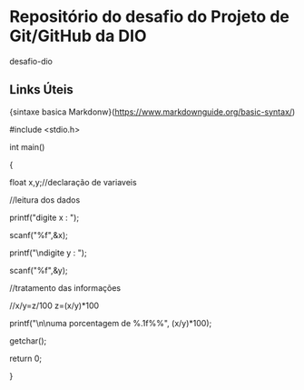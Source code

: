 # Repositório do desafio do Projeto de Git/GitHub da DIO

desafio-dio

## Links Úteis 
{sintaxe basica  Markdonw}(https://www.markdownguide.org/basic-syntax/)


#include <stdio.h>

int main()

{

float x,y;//declaração de variaveis

//leitura dos dados

printf("digite x : ");

scanf("%f",&x);

printf("\ndigite y : ");

scanf("%f",&y);

//tratamento das informações

//x/y=z/100 z=(x/y)*100

printf("\n\numa porcentagem de %.1f%%", (x/y)*100);

getchar();

return 0;

}
